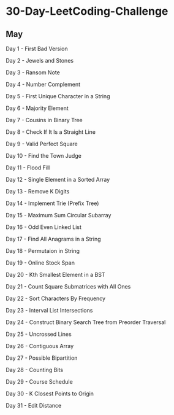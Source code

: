 # 30-Day-LeetCoding-Challenge

## May

Day 1 - First Bad Version

Day 2 - Jewels and Stones

Day 3 - Ransom Note

Day 4 - Number Complement

Day 5 - First Unique Character in a String

Day 6 - Majority Element

Day 7 - Cousins in Binary Tree

Day 8 - Check If It Is a Straight Line

Day 9 - Valid Perfect Square

Day 10 - Find the Town Judge

Day 11 - Flood Fill

Day 12 - Single Element in a Sorted Array

Day 13 - Remove K Digits

Day 14 - Implement Trie (Prefix Tree)

Day 15 - Maximum Sum Circular Subarray

Day 16 - Odd Even Linked List

Day 17 - Find All Anagrams in a String

Day 18 - Permutaion in String

Day 19 - Online Stock Span

Day 20 - Kth Smallest Element in a BST

Day 21 - Count Square Submatrices with All Ones

Day 22 - Sort Characters By Frequency

Day 23 - Interval List Intersections

Day 24 - Construct Binary Search Tree from Preorder Traversal

Day 25 - Uncrossed Lines

Day 26 - Contiguous Array

Day 27 - Possible Bipartition

Day 28 - Counting Bits

Day 29 - Course Schedule

Day 30 - K Closest Points to Origin

Day 31 - Edit Distance
